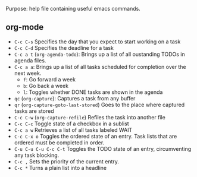 Purpose: help file containing useful emacs commands.

## org-mode
  - `C-c C-s` Specifies the day that you expect to start working on a task
  - `C-c C-d` Specifies the deadline for a task
  - `C-c a t` (`org-agenda-todo`): Brings up a list of all oustanding TODOs in agenda files.
  - `C-c a a`: Brings up a list of all tasks scheduled for completion over the next week.
    - `f`: Go forward a week
    - `b`: Go back a week
    - `l`: Toggles whether DONE tasks are shown in the agenda
  - `qc` (`org-capture`): Captures a task from any buffer
  - `qr` (`org-capture-goto-last-stored`) Goes to the place where captured tasks are stored
  - `C-c C-w` (`org-capture-refile`) Refiles the task into another file
  - `C-c C-c` Toggle state of a checkbox in a sublist
  - `C-c a w` Retrieves a list of all tasks labeled WAIT
  - `C-c C-x o` Toggles the ordered state of an entry. Task lists that are ordered must be completed in order.
  - `C-u C-u C-u C-c C-t` Toggles the TODO state of an entry, circumventing any task blocking.
  - `C-c ,` Sets the priority of the current entry.
  - `C-c *` Turns a plain list into a headline
